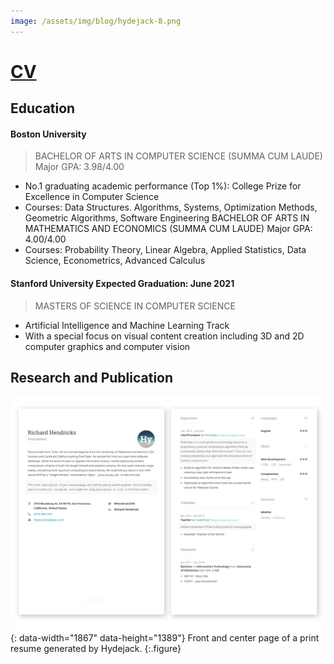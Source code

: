 ```yaml
---
image: /assets/img/blog/hydejack-8.png
---
```


# [CV](asset/Resume.pdf)

## Education

#### Boston University 
> BACHELOR OF ARTS IN COMPUTER SCIENCE (SUMMA CUM LAUDE)                   Major GPA: 3.98/4.00
* No.1 graduating academic performance (Top 1%): College Prize for Excellence in Computer Science
* Courses: Data Structures. Algorithms, Systems, Optimization Methods, Geometric Algorithms, Software Engineering
BACHELOR OF ARTS IN MATHEMATICS AND ECONOMICS (SUMMA CUM LAUDE)          Major GPA: 4.00/4.00
* Courses: Probability Theory, Linear Algebra, Applied Statistics, Data Science, Econometrics, Advanced Calculus


#### Stanford University                                          Expected Graduation: June 2021
> MASTERS OF SCIENCE IN COMPUTER SCIENCE
* Artificial Intelligence and Machine Learning Track
* With a special focus on visual content creation including 3D and 2D computer graphics and computer vision

## Research and Publication


![Screenshot](assets/img/blog/resume.png){: data-width="1867" data-height="1389"}
Front and center page of a print resume generated by Hydejack.
{:.figure}


